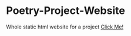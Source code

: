 # Poetry-Project-Website
Whole static html website for a project
[Click Me!](https://itzcozi.github.io/Poetry-Project-Website/)